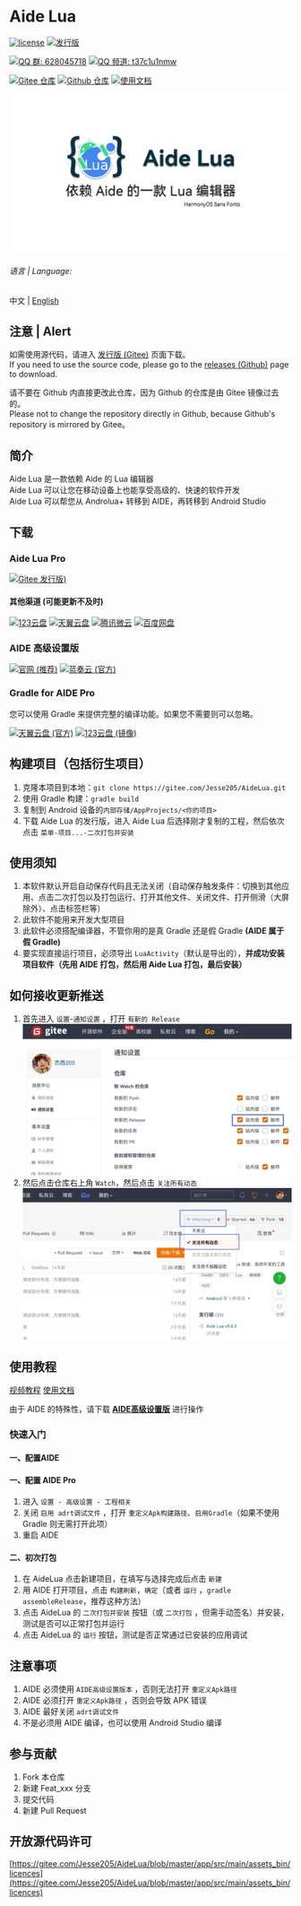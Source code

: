 # Aide Lua
[![license](https://img.shields.io/github/license/Jesse205/AideLua)](LICENSE)
[![发行版](https://img.shields.io/github/v/tag/Jesse205/AideLua?color=C71D23&label=发行版&logo=gitee)](https://gitee.com/Jesse205/AideLua/releases)

[![QQ 群: 628045718](https://img.shields.io/badge/QQ_群-628045718-0099FF?logo=tencentqq)](https://jq.qq.com/?_wv=1027&k=41q8mp8y)
[![QQ 频道: t37c1u1nmw](https://img.shields.io/badge/QQ_频道-t37c1u1nmw-0099FF?logo=tencentqq)](https://pd.qq.com/s/ncghvc)

[![Gitee 仓库](https://img.shields.io/badge/Gitee-仓库-C71D23?logo=gitee)](https://gitee.com/Jesse205/AideLua/)
[![Github 仓库](https://img.shields.io/badge/Github-仓库-0969DA?logo=github)](https://github.com/Jesse205/AideLua)
[![使用文档](https://img.shields.io/badge/使用文档-中文-3F51B5)](https://jesse205.github.io/AideLua/)

![cover](images/ic_cover-aidelua.png)

###### 语言 | Language:
中文 | [English](READNE_en.md)

## 注意 | Alert
如需使用源代码，请进入 [发行版 (Gitee)](https://gitee.com/Jesse205/AideLua/releases/latest) 页面下载。<br>
If you need to use the source code, please go to the [releases (Github)](https://github.com/Jesse205/AideLua/releases/latest) page to download.

请不要在 Github 内直接更改此仓库，因为 Github 的仓库是由 Gitee 镜像过去的。<br>
Please not to change the repository directly in Github, because Github's repository is mirrored by Gitee。

## 简介
Aide Lua 是一款依赖 Aide 的 Lua 编辑器<br>
Aide Lua 可以让您在移动设备上也能享受高级的、快速的软件开发<br>
Aide Lua 可以帮您从 Androlua+ 转移到 AIDE，再转移到 Android Studio

## 下载

### Aide Lua Pro
[![Gitee 发行版)](https://img.shields.io/github/v/tag/Jesse205/AideLua?color=C71D23&label=Gitee+发行版&logo=gitee&style=flat-square)](https://gitee.com/Jesse205/AideLua/releases/latest)

#### 其他渠道 (可能更新不及时)
[![123云盘](https://img.shields.io/badge/123云盘--597dfc)](https://www.123pan.com/s/G7a9-Yzck)
[![天翼云盘](https://img.shields.io/badge/天翼云盘--DF9C1F)](https://cloud.189.cn/t/ZZ7RzijyqiUv)
[![腾讯微云](https://img.shields.io/badge/腾讯微云--2980ff)](https://share.weiyun.com/oLiNtxMR)
[![百度网盘](https://img.shields.io/badge/百度网盘-jxnb-06a7ff)](https://pan.baidu.com/s/1j1RwisPR8iq1fPS3O_fl7Q?pwd=jxnb)


### AIDE 高级设置版
[![官网 (推荐)](https://img.shields.io/badge/官网-推荐-28B6F6?style=flat-square)](https://aidepro.netlify.app/)
[![蓝奏云 (官方)](https://img.shields.io/badge/蓝奏云-v2.6.45-FF6600?logo=icloud&style=flat-square&logoColor=white)](https://www.lanzouy.com/b00zdhbeb)

### Gradle for AIDE Pro

您可以使用 Gradle 来提供完整的编译功能。如果您不需要则可以忽略。

[![天翼云盘 (官方)](https://img.shields.io/badge/天翼云盘-官方-DF9C1F?style=flat-square)](https://cloud.189.cn/t/jAFR7vAVniuu)
[![123云盘 (镜像)](https://img.shields.io/badge/123云盘-镜像-597dfc?style=flat-square)](https://www.123pan.com/s/G7a9-c9ek)

## 构建项目（包括衍生项目）
1. 克隆本项目到本地：`git clone https://gitee.com/Jesse205/AideLua.git`
2. 使用 Gradle 构建：`gradle build`
3. 复制到 Android 设备的`内部存储/AppProjects/<你的项目>`
4. 下载 Aide Lua 的发行版，进入 Aide Lua 后选择刚才复制的工程，然后依次点击 `菜单-项目...-二次打包并安装`

## 使用须知
1. 本软件默认开启自动保存代码且无法关闭（自动保存触发条件：切换到其他应用、点击二次打包以及打包运行、打开其他文件、关闭文件、打开侧滑（大屏除外）、点击标签栏等）
2. 此软件不能用来开发大型项目
3. 此软件必须搭配编译器，不管你用的是真 Gradle 还是假 Gradle __(AIDE 属于假 Gradle)__
4. 要实现直接运行项目，必须导出 `LuaActivity`（默认是导出的），__并成功安装项目软件（先用 AIDE 打包，然后用 Aide Lua 打包，最后安装）__

## 如何接收更新推送
1. 首先进入 `设置`-`通知设置` ，打开 `有新的 Release`<br>
![步骤1](images/releases/step1.jpg)
2. 然后点击仓库右上角 `Watch`，然后点击 `关注所有动态`<br>
![步骤2](images/releases/step2.jpg)

## 使用教程
[视频教程](https://space.bilibili.com/1229937144)
[使用文档](https://jesse205.github.io/AideLua/)

由于 AIDE 的特殊性，请下载 [__AIDE高级设置版__](https://aidepro.top/) 进行操作

### 快速入门
#### 一、配置AIDE
#### 一、配置 AIDE Pro
1. 进入 `设置 - 高级设置 - 工程相关`
2. 关闭 `启用 adrt调试文件` ，打开 `重定义Apk构建路径`、`启用Gradle`（如果不使用 Gradle 则无需打开此项）
3. 重启 AIDE

#### 二、初次打包
1. 在 AideLua 点击新建项目，在填写与选择完成后点击 `新建`
2. 用 AIDE 打开项目，点击 `构建刷新`，`确定`（或者 `运行` ，`gradle assembleRelease`，推荐这种方法）
3. 点击 AideLua 的 `二次打包并安装` 按钮（或 `二次打包` ，但需手动签名）并安装，测试是否可以正常打包并运行
4. 点击 AideLua 的 `运行` 按钮，测试是否正常通过已安装的应用调试

## 注意事项
1. AIDE 必须使用 `AIDE高级设置版本` ，否则无法打开 `重定义Apk路径`
2. AIDE 必须打开 `重定义Apk路径` ，否则会导致 APK 错误
3. AIDE 最好关闭 `adrt调试文件`
4. 不是必须用 AIDE 编译，也可以使用 Android Studio 编译

## 参与贡献
1. Fork 本仓库
2. 新建 Feat_xxx 分支
3. 提交代码
4. 新建 Pull Request

## 开放源代码许可
[https://gitee.com/Jesse205/AideLua/blob/master/app/src/main/assets_bin/licences](https://gitee.com/Jesse205/AideLua/blob/master/app/src/main/assets_bin/licences)
